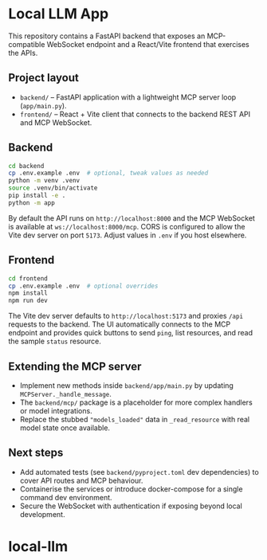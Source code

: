 # Local LLM App

This repository contains a FastAPI backend that exposes an MCP-compatible WebSocket endpoint and a React/Vite frontend that exercises the APIs.

## Project layout

- `backend/` – FastAPI application with a lightweight MCP server loop (`app/main.py`).
- `frontend/` – React + Vite client that connects to the backend REST API and MCP WebSocket.

## Backend

```bash
cd backend
cp .env.example .env  # optional, tweak values as needed
python -m venv .venv
source .venv/bin/activate
pip install -e .
python -m app
```

By default the API runs on `http://localhost:8000` and the MCP WebSocket is available at `ws://localhost:8000/mcp`. CORS is configured to allow the Vite dev server on port `5173`. Adjust values in `.env` if you host elsewhere.

## Frontend

```bash
cd frontend
cp .env.example .env  # optional overrides
npm install
npm run dev
```

The Vite dev server defaults to `http://localhost:5173` and proxies `/api` requests to the backend. The UI automatically connects to the MCP endpoint and provides quick buttons to send `ping`, list resources, and read the sample `status` resource.

## Extending the MCP server

- Implement new methods inside `backend/app/main.py` by updating `MCPServer._handle_message`.
- The `backend/mcp/` package is a placeholder for more complex handlers or model integrations.
- Replace the stubbed `"models_loaded"` data in `_read_resource` with real model state once available.

## Next steps

- Add automated tests (see `backend/pyproject.toml` dev dependencies) to cover API routes and MCP behaviour.
- Containerise the services or introduce docker-compose for a single command dev environment.
- Secure the WebSocket with authentication if exposing beyond local development.
# local-llm
